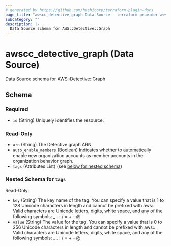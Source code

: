 ```yaml
---
# generated by https://github.com/hashicorp/terraform-plugin-docs
page_title: "awscc_detective_graph Data Source - terraform-provider-awscc"
subcategory: ""
description: |-
  Data Source schema for AWS::Detective::Graph
---
```


# awscc_detective_graph (Data Source)

Data Source schema for AWS::Detective::Graph



<!-- schema generated by tfplugindocs -->
## Schema

### Required

- `id` (String) Uniquely identifies the resource.

### Read-Only

- `arn` (String) The Detective graph ARN
- `auto_enable_members` (Boolean) Indicates whether to automatically enable new organization accounts as member accounts in the organization behavior graph.
- `tags` (Attributes List) (see [below for nested schema](#nestedatt--tags))

<a id="nestedatt--tags"></a>
### Nested Schema for `tags`

Read-Only:

- `key` (String) The key name of the tag. You can specify a value that is 1 to 128 Unicode characters in length and cannot be prefixed with aws:. Valid characters are Unicode letters, digits, white space, and any of the following symbols: _ . : / = + - @
- `value` (String) The value for the tag. You can specify a value that is 0 to 256 Unicode characters in length and cannot be prefixed with aws:. Valid characters are Unicode letters, digits, white space, and any of the following symbols: _ . : / = + - @


